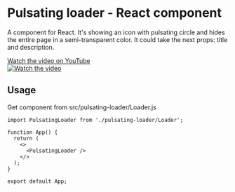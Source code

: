 # Pulsating loader - React component
A component for React. It's showing an icon with pulsating circle and hides the entire page in a semi-transparent color. It could take the next props: title and description.

[Watch the video on YouTube](https://www.youtube.com/embed/rKLoJtwvquY)<br />
[![Watch the video](https://img.youtube.com/vi/rKLoJtwvquY/hqdefault.jpg)](https://www.youtube.com/embed/rKLoJtwvquY)

  
## Usage
Get component from src/pulsating-loader/Loader.js
```
import PulsatingLoader from './pulsating-loader/Loader';

function App() {
  return (
    <>
      <PulsatingLoader />
    </>
  );
}

export default App;
```

